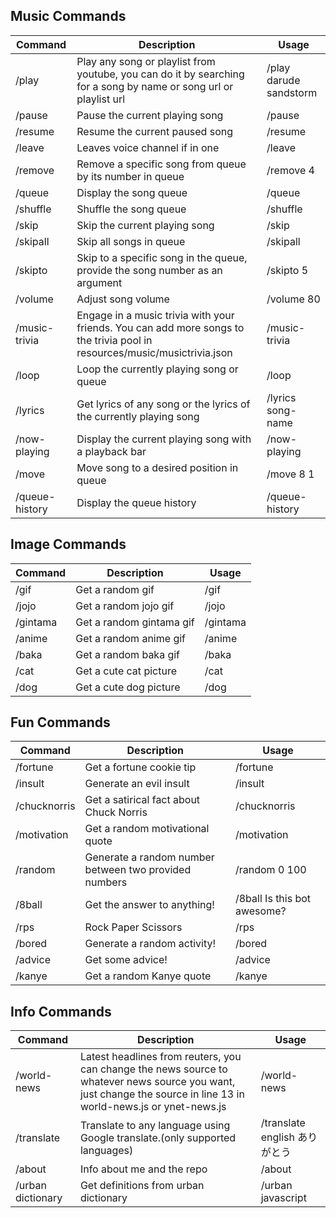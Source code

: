 ## Music Commands

| Command               | Description                                                                                                               | Usage                                                             |
| --------------------- | ------------------------------------------------------------------------------------------------------------------------- | ----------------------------------------------------------------- |
| /play                 | Play any song or playlist from youtube, you can do it by searching for a song by name or song url or playlist url         | /play darude sandstorm                                            |
| /pause                | Pause the current playing song                                                                                            | /pause                                                            |
| /resume               | Resume the current paused song                                                                                            | /resume                                                           |
| /leave                | Leaves voice channel if in one                                                                                            | /leave                                                            |
| /remove               | Remove a specific song from queue by its number in queue                                                                  | /remove 4                                                         |
| /queue                | Display the song queue                                                                                                    | /queue                                                            |
| /shuffle              | Shuffle the song queue                                                                                                    | /shuffle                                                          |
| /skip                 | Skip the current playing song                                                                                             | /skip                                                             |
| /skipall              | Skip all songs in queue                                                                                                   | /skipall                                                          |
| /skipto               | Skip to a specific song in the queue, provide the song number as an argument                                              | /skipto 5                                                         |
| /volume               | Adjust song volume                                                                                                        | /volume 80                                                        |
| /music-trivia         | Engage in a music trivia with your friends. You can add more songs to the trivia pool in resources/music/musictrivia.json | /music-trivia                                                     |
| /loop                 | Loop the currently playing song or queue                                                                                           | /loop                                                           |                                                   |
| /lyrics               | Get lyrics of any song or the lyrics of the currently playing song                                                        | /lyrics song-name                                                 |
| /now-playing          | Display the current playing song with a playback bar                                                                      | /now-playing                                                      |
| /move                 | Move song to a desired position in queue                                                                                  | /move 8 1                                                         |
| /queue-history              | Display the queue history                                                                                                 | /queue-history                                                          |

## Image Commands

| Command           | Description                                                                                                                                                        | Usage                                                                        |
| ----------------- | ------------------------------------------------------------------------------------------------------------------------------------------------------------------ | ---------------------------------------------------------------------------- |
| /gif              | Get a random gif                                                                                                                                             | /gif                                                                         |
| /jojo              | Get a random jojo gif                                                                                                                                             | /jojo                                                                         |
| /gintama              | Get a random gintama gif                                                                                                                                             | /gintama                                                                         |
| /anime              | Get a random anime gif                                                                                                                                             | /anime                                                                         |
| /baka              | Get a random baka gif                                                                                                                                             | /baka                                                                         |
| /cat              | Get a cute cat picture                                                                                                                                             | /cat                                                                         |
| /dog              | Get a cute dog picture                                                                                                                                             | /dog                                                                         |

## Fun Commands

| Command           | Description                                                                                                                                                        | Usage                                                                        |
| ----------------- | ------------------------------------------------------------------------------------------------------------------------------------------------------------------ | ---------------------------------------------------------------------------- |
| /fortune          | Get a fortune cookie tip                                                                                                                                           | /fortune                                                                     |
| /insult           | Generate an evil insult                                                                                                                                            | /insult                                                                      |
| /chucknorris      | Get a satirical fact about Chuck Norris                                                                                                                            | /chucknorris                                                                 |
| /motivation       | Get a random motivational quote                                                                                                                                    | /motivation                                                                  |
| /random           | Generate a random number between two provided numbers                                                                                                              | /random 0 100                                                                |                                                       |                                                    
| /8ball            | Get the answer to anything!                                                                                                                                        | /8ball Is this bot awesome?                                                  |
| /rps              | Rock Paper Scissors                                                                                                                                                | /rps                                                                         |
| /bored            | Generate a random activity!                                                                                                                                        | /bored                                                                       |
| /advice           | Get some advice!                                                                                                                                                   | /advice                                                                      |
| /kanye            | Get a random Kanye quote                                                                                                                                           | /kanye                                                                       |

## Info Commands

| Command           | Description                                                                                                                                                        | Usage                                                                        |
| ----------------- | ------------------------------------------------------------------------------------------------------------------------------------------------------------------ | ---------------------------------------------------------------------------- |
| /world-news       | Latest headlines from reuters, you can change the news source to whatever news source you want, just change the source in line 13 in world-news.js or ynet-news.js | /world-news                                                                  |
| /translate        | Translate to any language using Google translate.(only supported languages)                                                                                        | /translate english ありがとう                                                |
| /about            | Info about me and the repo                                                                                                                                         | /about                                                                       |
| /urban dictionary | Get definitions from urban dictionary                                                                                                                              | /urban javascript                                                            |

